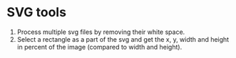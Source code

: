 # SVG tools
1. Process multiple svg files by removing their white space.
2. Select a rectangle as a part of the svg and get the x, y, width and height in percent of the image (compared to width and height).
